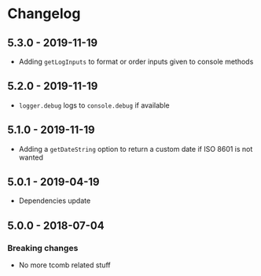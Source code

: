 # Changelog

## 5.3.0 - 2019-11-19

- Adding `getLogInputs` to format or order inputs given to console methods

## 5.2.0 - 2019-11-19

- `logger.debug` logs to `console.debug` if available

## 5.1.0 - 2019-11-19

- Adding a `getDateString` option to return a custom date if ISO 8601 is not wanted

## 5.0.1 - 2019-04-19

- Dependencies update

## 5.0.0 - 2018-07-04

### Breaking changes

- No more tcomb related stuff
